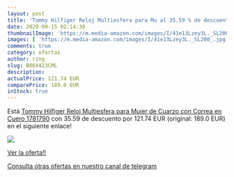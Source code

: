 ```yaml
---
layout: post
title: 'Tommy Hilfiger Reloj Multiesfera para Mu al 35.59 % de descuento'
date: 2020-09-15 02:14:30
thumbnailImage: 'https://m.media-amazon.com/images/I/41e13Lzey3L._SL200_.jpg'
images: [ 'https://m.media-amazon.com/images/I/41e13Lzey3L._SL200_.jpg' ]
comments: true
category: ofertas
author: ring
slug: B06X423CML
description:
actualPrice: 121.74 EUR
comparePrice: 189.0 EUR
inStock: true
---
```


Está [Tommy Hilfiger Reloj Multiesfera para Mujer de Cuarzo con Correa en Cuero 1781790](https://www.amazon.com/dp/B06X423CML/?tag=redken08-20) con 35.59 de descuento por 121.74 EUR (original: 189.0 EUR) en el siguiente enlace!

[![](https://m.media-amazon.com/images/I/41e13Lzey3L._SL200_.jpg)](https://www.amazon.com/dp/B06X423CML/?tag=redken08-20)

[Ver la oferta!!](https://www.amazon.com/dp/B06X423CML/?tag=redken08-20)

[Consulta otras ofertas en nuestro canal de telegram](https://t.me/s/ofertas25)
